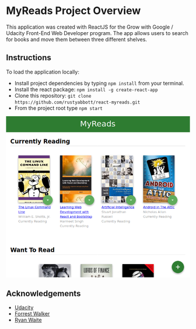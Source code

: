 # MyReads Project Overview

This application was created with ReactJS for the Grow with Google / Udacity Front-End Web Developer program. The app allows users to search for books and move them between three different shelves.

## Instructions

To load the application locally:

* Install project dependencies by typing `npm install` from your terminal.
* Install the react package: `npm install -g create-react-app`
* Clone this repository: `git clone https://github.com/rustyabbott/react-myreads.git`
* From the project root type `npm start`

![](img/myreads-home-screenshot.png)

## Acknowledgements

* [Udacity](https://www.udacity.com/)
* [Forrest Walker](https://forrestwalker.net/)
* [Ryan Waite](https://www.youtube.com/channel/UCRb4dFjhmm8RfvTgIfBtXFg)
